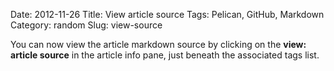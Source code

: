 Date: 2012-11-26
Title: View article source
Tags: Pelican, GitHub, Markdown
Category: random
Slug: view-source

You can now view the article markdown source by clicking on the **view: article source** in the article info pane, just beneath the associated tags list.
